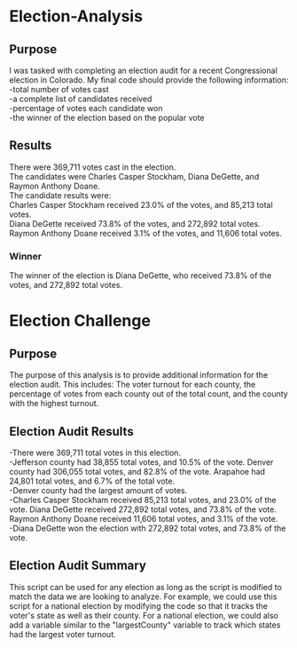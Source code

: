# Election-Analysis
## Purpose
I was tasked with completing an election audit for a recent Congressional election in Colorado.
My final code should provide the following information:\
-total number of votes cast\
-a complete list of candidates received\
-percentage of votes each candidate won\
-the winner of the election based on the popular vote
## Results
There were 369,711 votes cast in the election.\
The candidates were Charles Casper Stockham, Diana DeGette, and Raymon Anthony Doane.\
The candidate results were:\
Charles Casper Stockham received 23.0% of the votes, and 85,213 total votes.\
Diana DeGette received 73.8% of the votes, and 272,892 total votes.\
Raymon Anthony Doane received 3.1% of the votes, and 11,606 total votes.
### Winner
The winner of the election is Diana DeGette, who received 73.8% of the votes, and 272,892 total votes.
# Election Challenge
## Purpose
The purpose of this analysis is to provide additional information for the election audit.
This includes: The voter turnout for each county,
the percentage of votes from each county out of the total count, and
the county with the highest turnout.
## Election Audit Results
-There were 369,711 total votes in this election.\
-Jefferson county had 38,855 total votes, and 10.5% of the vote.
Denver county had 306,055 total votes, and 82.8% of the vote. 
Arapahoe had 24,801 total votes, and 6.7% of the total vote.\
-Denver county had the largest amount of votes.\
-Charles Casper Stockham received 85,213 total votes, and 23.0% of the vote.
Diana DeGette received 272,892 total votes, and 73.8% of the vote.
Raymon Anthony Doane received 11,606 total votes, and 3.1% of the vote.\
-Diana DeGette won the election with 272,892 total votes, and 73.8% of the vote. 

## Election Audit Summary
This script can be used for any election as long as the script is modified to match the data we are looking to analyze.
For example, we could use this script for a national election by modifying the code so that it tracks the voter's state as well as their county.
For a national election, we could also add a variable similar to the "largestCounty" variable to track which states had the largest voter turnout.


